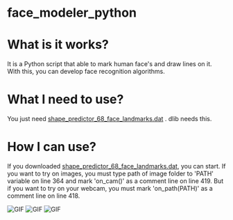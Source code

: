 # face_modeler_python

# What is it works?

It is a Python script that able to mark human face's and draw lines on it. With this, you can develop face recognition algorithms.

# What I need to use?

You just need [shape_predictor_68_face_landmarks.dat](https://github.com/AKSHAYUBHAT/TensorFace/blob/master/openface/models/dlib/shape_predictor_68_face_landmarks.dat) . dlib needs this.

# How I can use?

If you downloaded [shape_predictor_68_face_landmarks.dat](https://github.com/AKSHAYUBHAT/TensorFace/blob/master/openface/models/dlib/shape_predictor_68_face_landmarks.dat), you can start. If you want to try on images, you must type path of image folder to 'PATH' variable on line 364 and mark 'on_cam()' as a comment line on line 419. But if you want to try on your webcam, you must mark 'on_path(PATH)' as a comment line on line 418.

![GIF](https://media.giphy.com/media/3E1ySAf919Bdiez0YQ/giphy.gif)
![GIF](https://media.giphy.com/media/8TtiAEeAFGJm7eLK5i/giphy.gif)
![GIF](https://media.giphy.com/media/pjmH0VXZmX5FNOeUBl/giphy.gif)

